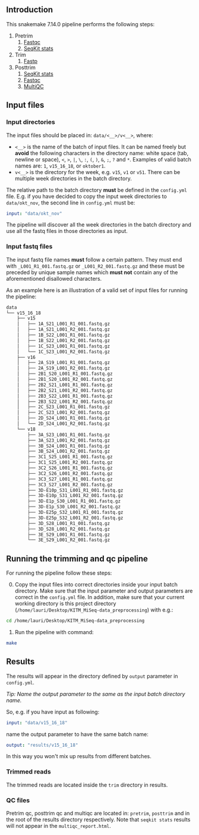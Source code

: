 ## Introduction

This snakemake 7.14.0 pipeline performs the following steps:

1. Pretrim
   1. [Fastqc](https://www.bioinformatics.babraham.ac.uk/projects/fastqc/)
   2. [SeqKit stats](https://bioinf.shenwei.me/seqkit/usage/#stats)
2. Trim
   1. [Fastp](https://github.com/OpenGene/fastp)
3. Posttrim
   1. [SeqKit stats](https://bioinf.shenwei.me/seqkit/usage/#stats)
   2. [Fastqc](https://www.bioinformatics.babraham.ac.uk/projects/fastqc/)
   3. [MultiQC](https://multiqc.info/)

## Input files

### Input directories

The input files should be placed in: `data/<__>/v<__>`, where:

- `<__>` is the name of the batch of input files. It can be named freely but **avoid** the following characters in the directory name: white space (tab, newline or space), `<`, `>`, `|`, `\`, `:`, `(`, `)`, `&`, `;`, `?` and `*`. 
Examples of valid batch names are: `1`, `v15_16_18`, or `oktober1`.
- `v<__>` is the directory for the week, e.g. `v15`, `v1` or `v51`. There can be multiple week directories in the batch directory.

The relative path to the batch directory **must** be defined in the `config.yml` file. E.g. if you have decided to copy the input week directories to `data/okt_nov`, the second line in `config.yml` must be:

```yml
input: "data/okt_nov"
```

The pipeline will discover all the week directories in the batch directory and use all the fastq files in those directories as input.

### Input fastq files

The input fastq file names **must** follow a certain pattern. They must end with `_L001_R1_001.fastq.gz` or `_L001_R2_001.fastq.gz` and these must be preceded by unique sample names which **must not** contain any of the aforementioned disallowed characters.

As an example here is an illustration of a valid set of input files for running the pipeline:

```txt
data
└── v15_16_18
    ├── v15
    │   ├── 1A_S21_L001_R1_001.fastq.gz
    │   ├── 1A_S21_L001_R2_001.fastq.gz
    │   ├── 1B_S22_L001_R1_001.fastq.gz
    │   ├── 1B_S22_L001_R2_001.fastq.gz
    │   ├── 1C_S23_L001_R1_001.fastq.gz
    │   └── 1C_S23_L001_R2_001.fastq.gz
    ├── v16
    │   ├── 2A_S19_L001_R1_001.fastq.gz
    │   ├── 2A_S19_L001_R2_001.fastq.gz
    │   ├── 2B1_S20_L001_R1_001.fastq.gz
    │   ├── 2B1_S20_L001_R2_001.fastq.gz
    │   ├── 2B2_S21_L001_R1_001.fastq.gz
    │   ├── 2B2_S21_L001_R2_001.fastq.gz
    │   ├── 2B3_S22_L001_R1_001.fastq.gz
    │   ├── 2B3_S22_L001_R2_001.fastq.gz
    │   ├── 2C_S23_L001_R1_001.fastq.gz
    │   ├── 2C_S23_L001_R2_001.fastq.gz
    │   ├── 2D_S24_L001_R1_001.fastq.gz
    │   └── 2D_S24_L001_R2_001.fastq.gz
    └── v18
        ├── 3A_S23_L001_R1_001.fastq.gz
        ├── 3A_S23_L001_R2_001.fastq.gz
        ├── 3B_S24_L001_R1_001.fastq.gz
        ├── 3B_S24_L001_R2_001.fastq.gz
        ├── 3C1_S25_L001_R1_001.fastq.gz
        ├── 3C1_S25_L001_R2_001.fastq.gz
        ├── 3C2_S26_L001_R1_001.fastq.gz
        ├── 3C2_S26_L001_R2_001.fastq.gz
        ├── 3C3_S27_L001_R1_001.fastq.gz
        ├── 3C3_S27_L001_R2_001.fastq.gz
        ├── 3D-E10p_S31_L001_R1_001.fastq.gz
        ├── 3D-E10p_S31_L001_R2_001.fastq.gz
        ├── 3D-E1p_S30_L001_R1_001.fastq.gz
        ├── 3D-E1p_S30_L001_R2_001.fastq.gz
        ├── 3D-E25p_S32_L001_R1_001.fastq.gz
        ├── 3D-E25p_S32_L001_R2_001.fastq.gz
        ├── 3D_S28_L001_R1_001.fastq.gz
        ├── 3D_S28_L001_R2_001.fastq.gz
        ├── 3E_S29_L001_R1_001.fastq.gz
        └── 3E_S29_L001_R2_001.fastq.gz
```

## Running the trimming and qc pipeline

For running the pipeline follow these steps:

0. Copy the input files into correct directories inside your input batch directory. Make sure that the input parameter and output parameters are correct in the `config.yml` file. In addition, make sure that your current working directory is this project directory (`/home/lauri/Desktop/KITM_MiSeq-data_preprocessing`) with e.g.:

```bash
cd /home/lauri/Desktop/KITM_MiSeq-data_preprocessing
```

1. Run the pipeline with command:

```bash
make
```

## Results

The results will appear in the directory defined by `output` parameter in `config.yml`.

*Tip: Name the output parameter to the same as the input batch directory name.*

So, e.g. if you have input as following:

```yml
input: "data/v15_16_18"
```

name the output parameter to have the same batch name:

```yml
output: "results/v15_16_18"
```

In this way you won't mix up results from different batches.

### Trimmed reads

The trimmed reads are located inside the `trim` directory in results.

### QC files

Pretrim qc, posttrim qc and multiqc are located in: `pretrim`, `posttrim` and in the root of the results directory respectively. Note that `seqkit stats` results will not appear in the `multiqc_report.html`.
